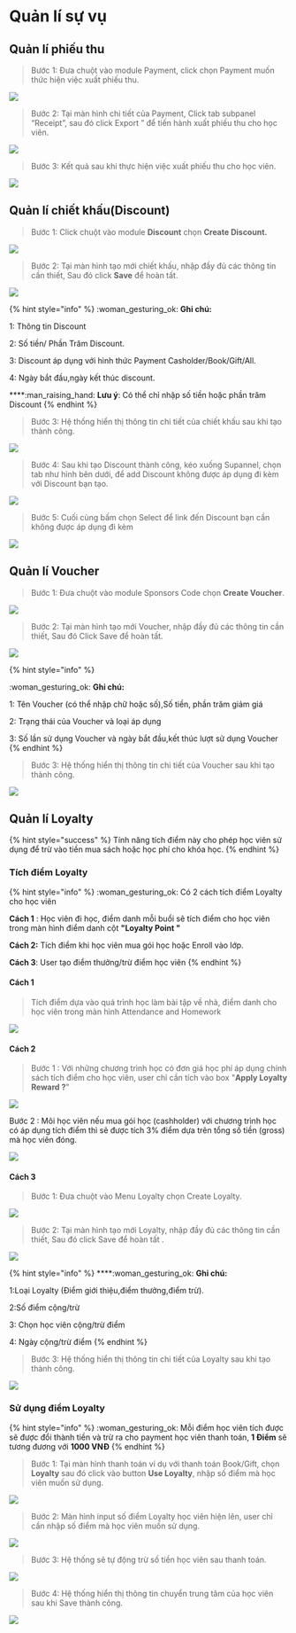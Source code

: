 # Quản lí sự vụ

## Quản lí phiếu thu

> Bước 1: Đưa chuột vào module Payment, click chọn Payment muốn thức hiện việc xuất phiếu thu.

![](../../.gitbook/assets/QLPhieuThu.png)

> Bước 2: Tại màn hình chi tiết của Payment, Click tab subpanel “Receipt”, sau đó click Export ” để tiến hành xuất phiếu thu cho học viên.

![](../../.gitbook/assets/phieuthu1.png)

> Bước 3: Kết quả sau khi thực hiện việc xuất phiếu thu cho học viên.

![](../../.gitbook/assets/phieuthu2.png)

## Quản lí chiết khấu(Discount)

> Bước 1: Click chuột vào module **Discount** chọn **Create Discount.**

![](<../../.gitbook/assets/discount1 (1).png>)

> Bước 2: Tại màn hình tạo mới chiết khấu, nhập đầy đủ các thông tin cần thiết, Sau đó click **Save** để hoàn tất.

![](<../../.gitbook/assets/discount2 (1).png>)

{% hint style="info" %}
:woman\_gesturing\_ok: **Ghi chú:**

1: Thông tin Discount

2: Số tiền/ Phần Trăm Discount.

3: Discount áp dụng với hình thức Payment Casholder/Book/Gift/All.

4: Ngày bắt đầu,ngày kết thúc discount.

****:man\_raising\_hand: **Lưu ý**: Có thể chỉ nhập số tiền hoặc phần trăm Discount
{% endhint %}

> Bước 3: Hệ thống hiển thị thông tin chi tiết của chiết khấu sau khi tạo thành công.

![](../../.gitbook/assets/discount3.png)

> Bước 4: Sau khi tạo Discount thành công, kéo xuống Supannel, chọn tab như hình bên dưới, để add Discount không được áp dụng đi kèm với Discount bạn tạo.

![](../../.gitbook/assets/discobt.png)

> Bước 5: Cuối cùng bấm chọn Select để link đến Discount bạn cần không được áp dụng đi kèm&#x20;

![](../../.gitbook/assets/disoct.png)

## Quản lí Voucher

> Bước 1: Đưa chuột vào module Sponsors Code chọn **Create Voucher**.

![](../../.gitbook/assets/Voucehră.png)

> Bước 2: Tại màn hình tạo mới Voucher, nhập đầy đủ các thông tin cần thiết, Sau đó Click Save để hoàn tất.

![](../../.gitbook/assets/Voucher2.png)

{% hint style="info" %}
&#x20;:woman\_gesturing\_ok: **Ghi chú:**

1: Tên Voucher (có thể nhập chữ hoặc số),Số tiền, phần trăm giảm giá

2: Trạng thái của Voucher và loại áp dụng&#x20;

3: Số lần sử dụng Voucher và ngày bắt đầu,kết thúc lượt sử dụng Voucher
{% endhint %}

> Bước 3: Hệ thống hiển thị thông tin chi tiết của Voucher sau khi tạo thành công.

![](../../.gitbook/assets/Voucehr3.png)

## Quản lí Loyalty

{% hint style="success" %}
Tính năng tích điểm này cho phép học viên sử dụng để trừ vào tiền mua sách hoặc học phí cho khóa học.
{% endhint %}

### Tích điểm Loyalty

{% hint style="info" %}
:woman\_gesturing\_ok: Có 2 cách tích điểm Loyalty cho học viên

**Cách 1** : Học viên đi học, điểm danh mỗi buổi sẽ tích điểm cho học viên trong màn hình điểm danh cột **"Loyalty Point "**

**Cách 2:** Tích điểm khi học viên mua gói học hoặc Enroll vào lớp.

**Cách 3**: User tạo điểm thưởng/trừ điểm học viên
{% endhint %}

#### Cách 1

> Tích điểm dựa vào quá trình học làm bài tập về nhà, điểm danh cho học viên trong màn hình Attendance and Homework

![](../../.gitbook/assets/Loyalty\_point.jpg)

#### Cách 2

> Bước 1 : Với những chương trình học có đơn giá học phí áp dụng chính sách tích điểm cho học viên, user chỉ cần tích vào box "**Apply Loyalty Reward ?**"

![](../../.gitbook/assets/Loyalty\_3.jpg)

Bước 2 : Môi học viên nếu mua gói học (cashholder) với chương trình học có áp dụng tích điểm thì sẽ được tích 3% điểm dựa trên tổng số tiền  (gross) mà học viên đóng.

![](../../.gitbook/assets/Loyalty\_2.jpg)

#### Cách 3

> Bước 1: Đưa chuột vào Menu Loyalty chọn Create Loyalty.

![](../../.gitbook/assets/Loyalty1.png)

> Bước 2: Tại màn hình tạo mới Loyalty, nhập đầy đủ các thông tin cần thiết, Sau đó click Save để hoàn tất .

![](../../.gitbook/assets/Loyalty2.png)

{% hint style="info" %}
****:woman\_gesturing\_ok: **Ghi chú:**

1:Loại Loyalty (Điểm giới thiệu,điểm thưởng,điểm trừ).

2:Số điểm cộng/trừ

3: Chọn học viên cộng/trừ điểm&#x20;

4: Ngày cộng/trừ điểm
{% endhint %}

> Bước 3: Hệ thống hiển thị thông tin chi tiết của Loyalty sau khi tạo thành công.

![](../../.gitbook/assets/Loyalty3.png)

### Sử dụng điểm Loyalty

{% hint style="info" %}
:woman\_gesturing\_ok: Mỗi điểm học viên tích được sẽ được đổi thành tiền và trừ ra cho payment học viên thanh toán, **1 Điểm** sẽ tương đương với **1000 VNĐ**
{% endhint %}

> Bước 1: Tại màn hình thanh toán ví dụ với thanh toán Book/Gift, chọn **Loyalty** sau đó click vào button **Use Loyalty**, nhập số điểm mà học viên muốn sử dụng.

![](<../../.gitbook/assets/1 (1).jpg>)

> Bước 2: Màn hình input số điểm Loyalty học viên hiện lên, user chỉ cần nhập số điểm mà học viên muốn sử dụng.

![](<../../.gitbook/assets/2 (1).jpg>)

> Bước 3: Hệ thống sẽ tự động trừ số tiền học viên sau thanh toán.

![](../../.gitbook/assets/3.jpg)

> Bước 4: Hệ thống hiển thị thông tin chuyển trung tâm của học viên sau khi Save thành công.

![](../../.gitbook/assets/chuyentrungtam4.png)
